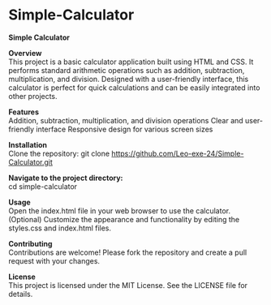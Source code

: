 # Simple-Calculator
<b>Simple Calculator</b><br>

<b>Overview</b><br>
This project is a basic calculator application built using HTML and CSS. It performs standard arithmetic operations such as addition, subtraction, multiplication, and division. Designed with a user-friendly interface, this calculator is perfect for quick calculations and can be easily integrated into other projects.

<b>Features</b><br>
Addition, subtraction, multiplication, and division operations
Clear and user-friendly interface
Responsive design for various screen sizes

<b>Installation</b><br>
Clone the repository:
git clone https://github.com/Leo-exe-24/Simple-Calculator.git

<b>Navigate to the project directory:</b><br>
cd simple-calculator

<b>Usage</b><br>
Open the index.html file in your web browser to use the calculator.
(Optional) Customize the appearance and functionality by editing the styles.css and index.html files.

<b>Contributing</b><br>
Contributions are welcome! Please fork the repository and create a pull request with your changes.

<b>License</b><br>
This project is licensed under the MIT License. See the LICENSE file for details.
